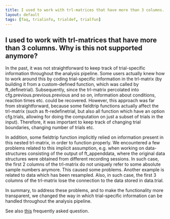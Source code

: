 ```yaml
---
title: I used to work with trl-matrices that have more than 3 columns. Why is this not supported anymore?
layout: default
tags: [faq, trialinfo, trialdef, trialfun]
---
```


## I used to work with trl-matrices that have more than 3 columns. Why is this not supported anymore?

In the past, it was not straightforward to keep track of trial-specific information throughout the analysis pipeline. Some users actually knew how to work around this by coding trial-specific information in the trl-matrix (by building it from a custom-defined function, which was called by ft_definetrial). Subsequently, since the trl-matrix percolated into cfg.previous.previous.previous and so on, information about conditions, reaction times etc. could be recovered. However, this approach was far from straightforward, because some fieldtrip functions actually affect the trl-matrix (such as ft-redefinetrial, but also all function which have an option cfg.trials, allowing for doing the computation on just a subset of trials in the input). Therefore, it was important to keep track of changing trial boundaries, changing number of trials etc.

In addition, some fieldtrip function implicitly relied on information present in this nested trl-matrix, in order to function properly. We encountered a few problems related to this implicit assumption, e.g. when working on data-structures consisting of the output of ft_appenddata, where the original data structures were obtained from different recording sessions. In such case, the first 2 columns of the trl-matrix do not uniquely refer to some absolute sample numbers anymore. This caused some problems. Another example is related to data which has been resampled. Also, in such case, the first 3 columns of the trl-matrix lose the connection to the data stored in data.trial.

In summary, to address these problems, and to make the functionality more transparent, we changed the way in which trial-specific information can be handled throughout the analysis pipeline.

See also [this](/faq/is_it_possible_to_keep_track_of_trial-specific_information_in_my_fieldtrip_analysis_pipeline) frequently asked question.
